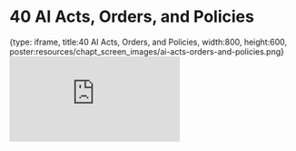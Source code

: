 # 40 AI Acts, Orders, and Policies
 
{type: iframe, title:40 AI Acts, Orders, and Policies, width:800, height:600, poster:resources/chapt_screen_images/ai-acts-orders-and-policies.png}
![](https://hutchdatascience.org/AI_for_Decision_Makers/no_toc/ai-acts-orders-and-policies.html)
 

 
